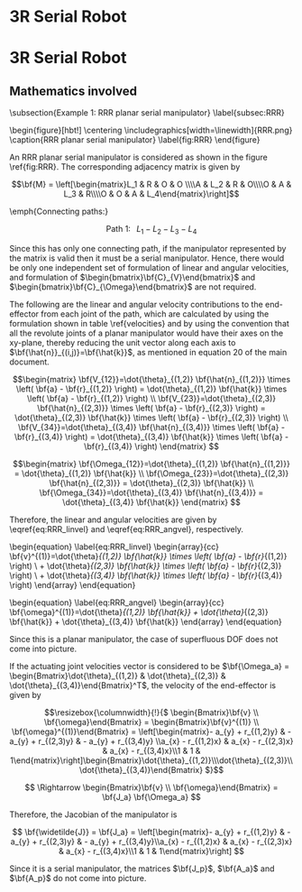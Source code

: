 # 3R Serial Robot

# 3R Serial Robot

## Mathematics involved

\subsection{Example 1: RRR planar serial manipulator}
\label{subsec:RRR}

\begin{figure}[hbt!]
  \centering
  \includegraphics[width=\linewidth]{RRR.png}
  \caption{RRR planar serial manipulator}
  \label{fig:RRR}
\end{figure}

An RRR planar serial manipulator is considered as shown in the figure \ref{fig:RRR}. The corresponding adjacency matrix is given by

$$\bf{M} = \left[\begin{matrix}L_1 & R & O & O \\\\A & L_2 & R & O\\\\O & A & L_3 & R\\\\O & O & A & L_4\end{matrix}\right]$$

\emph{Connecting paths:}

$$\text{Path 1:} \;\;\; L_1-L_2-L_3-L_4$$

Since this has only one connecting path, if the manipulator represented by the matrix is valid then it must be a serial manipulator. Hence, there would be only one independent set of formulation of linear and angular velocities, and formulation of $\begin{bmatrix}\bf{C}_{V}\end{bmatrix}$ and $\begin{bmatrix}\bf{C}_{\Omega}\end{bmatrix}$ are not required.

The following are the linear and angular velocity contributions to the end-effector from each joint of the path, which are calculated by using the formulation shown in table \ref{velocities} and by using the convention that all the revolute joints of a planar manipulator would have their axes on the xy-plane, thereby reducing the unit vector along each axis to $\bf{\hat{n}}_{(i,j)}=\bf{\hat{k}}$, as mentioned in equation 20 of the main document.

$$\begin{matrix}
  \bf{V_{12}}=\dot{\theta}_{(1,2)} \bf{\hat{n}_{(1,2)}} \times \left( \bf{a} - \bf{r}_{(1,2)} \right) = \dot{\theta}_{(1,2)} \bf{\hat{k}} \times \left( \bf{a} - \bf{r}_{(1,2)} \right) \\
  \bf{V_{23}}=\dot{\theta}_{(2,3)} \bf{\hat{n}_{(2,3)}} \times \left( \bf{a} - \bf{r}_{(2,3)} \right) = \dot{\theta}_{(2,3)} \bf{\hat{k}} \times \left( \bf{a} - \bf{r}_{(2,3)} \right) \\
  \bf{V_{34}}=\dot{\theta}_{(3,4)} \bf{\hat{n}_{(3,4)}} \times \left( \bf{a} - \bf{r}_{(3,4)} \right) = \dot{\theta}_{(3,4)} \bf{\hat{k}} \times \left( \bf{a} - \bf{r}_{(3,4)} \right)
\end{matrix}
$$

$$\begin{matrix}
  \bf{\Omega_{12}}=\dot{\theta}_{(1,2)} \bf{\hat{n}_{(1,2)}} = \dot{\theta}_{(1,2)} \bf{\hat{k}} \\
  \bf{\Omega_{23}}=\dot{\theta}_{(2,3)} \bf{\hat{n}_{(2,3)}} = \dot{\theta}_{(2,3)} \bf{\hat{k}} \\
  \bf{\Omega_{34}}=\dot{\theta}_{(3,4)} \bf{\hat{n}_{(3,4)}} = \dot{\theta}_{(3,4)} \bf{\hat{k}}
\end{matrix}
$$

Therefore, the linear and angular velocities are given by \eqref{eq:RRR_linvel} and \eqref{eq:RRR_angvel}, respectively.

\begin{equation}
    \label{eq:RRR_linvel}
    \begin{array}{cc}
        \bf{v}^{(1)}=\dot{\theta}_{(1,2)} \bf{\hat{k}} \times \left( \bf{a} - \bf{r}_{(1,2)} \right) \\
        + \dot{\theta}_{(2,3)} \bf{\hat{k}} \times \left( \bf{a} - \bf{r}_{(2,3)} \right) \\
        + \dot{\theta}_{(3,4)} \bf{\hat{k}} \times \left( \bf{a} - \bf{r}_{(3,4)} \right)
    \end{array}
\end{equation}

\begin{equation}
        \label{eq:RRR_angvel}
    \begin{array}{cc}
        \bf{\omega}^{(1)}=\dot{\theta}_{(1,2)} \bf{\hat{k}} + \dot{\theta}_{(2,3)} \bf{\hat{k}} + \dot{\theta}_{(3,4)} \bf{\hat{k}}
    \end{array}
\end{equation}

Since this is a planar manipulator, the case of superfluous DOF does not come into picture.

If the actuating joint velocities vector is considered to be $\bf{\Omega_a} = \begin{Bmatrix}\dot{\theta}_{(1,2)} & \dot{\theta}_{(2,3)} & \dot{\theta}_{(3,4)}\end{Bmatrix}^T$, the velocity of the end-effector is given by











$$\resizebox{\columnwidth}{!}{$
\begin{Bmatrix}\bf{v} \\ \bf{\omega}\end{Bmatrix} = \begin{Bmatrix}\bf{v}^{(1)} \\ \bf{\omega}^{(1)}\end{Bmatrix} = \left[\begin{matrix}- a_{y} + r_{(1,2)y} & - a_{y} + r_{(2,3)y} & - a_{y} + r_{(3,4)y} \\a_{x} - r_{(1,2)x} & a_{x} - r_{(2,3)x} & a_{x} - r_{(3,4)x}\\1 & 1 & 1\end{matrix}\right]\begin{Bmatrix}\dot{\theta}_{(1,2)}\\\dot{\theta}_{(2,3)}\\\dot{\theta}_{(3,4)}\end{Bmatrix}
$}$$

$$
\Rightarrow \begin{Bmatrix}\bf{v} \\ \bf{\omega}\end{Bmatrix} = \bf{J_a} \bf{\Omega_a}
$$

Therefore, the Jacobian of the manipulator is

$$
\bf{\widetilde{J}} = \bf{J_a} = \left[\begin{matrix}- a_{y} + r_{(1,2)y} & - a_{y} + r_{(2,3)y} & - a_{y} + r_{(3,4)y}\\a_{x} - r_{(1,2)x} & a_{x} - r_{(2,3)x} & a_{x} - r_{(3,4)x}\\1 & 1 & 1\end{matrix}\right]
$$

Since it is a serial manipulator, the matrices $\bf{J_p}$, $\bf{A_a}$ and $\bf{A_p}$ do not come into picture.

